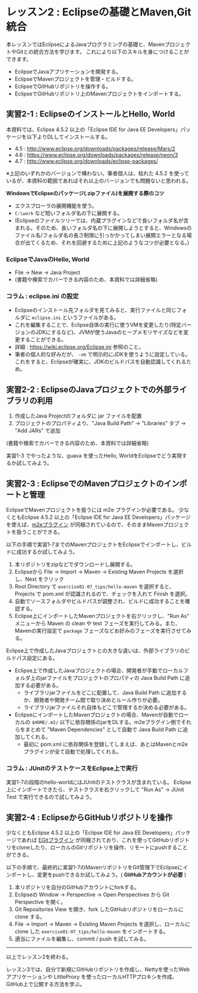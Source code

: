 # レッスン2 : Eclipseの基礎とMaven,Git統合

本レッスンではEclipseによるJavaプログラミングの基礎と、MavenプロジェクトやGitとの統合方法を学びます。
これにより以下のスキルを身につけることができます。
- EclipseでJavaアプリケーションを開発する。
- EclipseでMavenプロジェクトを管理・ビルドする。
- EclipseでGitHubリポジトリを操作する。
- EclipseでGitHubリポジトリ上のMavenプロジェクトをインポートする。

## 実習2-1 : EclipseのインストールとHello, World

本資料では、Eclipse 4.5.2 以上の「Eclipse IDE for Java EE Developers」パッケージを以下よりDLしてインストールする。
- 4.5 : http://www.eclipse.org/downloads/packages/release/Mars/2
- 4.6 : https://www.eclipse.org/downloads/packages/release/neon/3
- 4.7 : http://www.eclipse.org/downloads/eclipse-packages/

※上記のいずれかのバージョンで構わない。筆者個人は、枯れた 4.5.2 を使っているが、本資料の範囲であればそれ以上のバージョンでも問題ないと思われる。

**WindowsでEclipseのパッケージ(.zipファイル)を展開する際のコツ**
- エクスプローラの展開機能を使う。
- `C:\work` など短いフォルダ名の下に展開する。
- (Eclipseのファイルツリーでは、内蔵プラグインなどで長いフォルダ名が含まれる。そのため、長いフォルダ名の下に展開しようとすると、Windowsのファイル名/フォルダ名の長さ制限に引っかかってしまい展開エラーとなる場合が出てくるため、それを回避するために上記のようなコツが必要となる。)

### EclipseでJavaのHello, World

- File -> New -> Java Project
- (書籍や検索でカバーできる内容のため、本資料では詳細省略)

### コラム : eclipse.ini の設定

- Eclipseのインストール先フォルダを見てみると、実行ファイルと同じフォルダに `eclipse.ini` というファイルがある。
- これを編集することで、Eclipse自体の実行に使うVMを変更したり(特定バージョンのJDKにするなど)、JVMが使うJavaのヒープメモリサイズなどを変更することができる。
- 詳細 : https://wiki.eclipse.org/Eclipse.ini 参照のこと。
- 筆者の個人的な好みだが、 `-vm` で明示的にJDKを使うように設定している。これをすると、Eclipseが確実に、JDKのビルドパスを自動認識してくれるため。

## 実習2-2 : EclipseのJavaプロジェクトでの外部ライブラリの利用

1. 作成したJava Projectのフォルダに jar ファイルを配置
1. プロジェクトのプロパティより、"Java Build Path" -> "Libraries" タブ -> "Add JARs" で追加

(書籍や検索でカバーできる内容のため、本資料では詳細省略)

実習1-3 でやったような、guava を使ったHello, WorldをEclipseでどう実現するか試してみよう。

## 実習2-3 : EclipseでのMavenプロジェクトのインポートと管理

EclipseでMavenプロジェクトを扱うには m2e プラグインが必要である。
少なくともEclipse 4.5.2 以上の「Eclipse IDE for Java EE Developers」パッケージを使えば、[m2eプラグイン](http://www.eclipse.org/m2e/) が同梱されているので、そのままMavenプロジェクトを扱うことができる。

以下の手順で実習1-7までのMavenプロジェクトをEclipseでインポートし、ビルドに成功するか試してみよう。
1. 本リポジトリをzipなどでダウンロードし展開する。
1. Eclipseから File -> Import -> Maven -> Existing Maven Projects を選択し、Next をクリック
1. Root Directory で `exercise01-07_tips/hello-maven` を選択すると、Projects で pom.xml が認識されるので、チェックを入れて Finish を選択。
1. 自動でソースフォルダやビルドパスが調整され、ビルドに成功することを確認する。
1. Eclipse上にインポートしたMavenプロジェクトを右クリックし、"Run As" メニューから Maven の clean や test フェーズを実行してみる。また、Mavenの実行設定で `package` フェーズなどお好みのフェーズを実行させてみる。

Eclipse上で作成したJavaプロジェクトとの大きな違いは、外部ライブラリのビルドパス設定にある。
- Eclipse上で作成したJavaプロジェクトの場合、開発者が手動でローカルフォルダ上のjarファイルをプロジェクトのプロパティの Java Build Path に追加する必要がある。
  - ライブラリjarファイルをどこに配置して、Java Build Path に追加するか、開発者や開発チーム間で取り決めとルール作りが必要。
  - ライブラリjarファイルそれ自体もどこで管理するか決める必要がある。
- EclipseにインポートしたMavenプロジェクトの場合、Mavenが自動でローカルの `$HOME/.m2/` 以下に依存関係のjarをDLする。m2eプラグイン側でそれらをまとめて "Maven Dependencies" として自動で Java Build Path に追加してくれる。
  - 最初に pom.xml に依存関係を登録してしまえば、あとはMavenとm2eプラグインが全て自動で処理してくれる。

### コラム : JUnitのテストケースをEclipse上で実行

実習1-7の段階のhello-worldにはJUnitのテストクラスが含まれている。
Eclipse上にインポートできたら、テストクラスを右クリックして "Run As" -> JUnit Test で実行できるので試してみよう。

## 実習2-4 : EclipseからGitHubリポジトリを操作

少なくともEclipse 4.5.2 以上の「Eclipse IDE for Java EE Developers」パッケージであれば [EGitプラグイン](http://www.eclipse.org/egit/) が同梱されており、これを使ってGitHubリポジトリをcloneしたり、ローカルのGitリポジトリを操作、リモートにpushすることができる。

以下の手順で、最終的に実習1-7のMavenリポジトリをGit管理下でEclipseにインポートし、変更をpushできるか試してみよう。( **GitHubアカウントが必要** )
1. 本リポジトリを自分のGitHubアカウントにforkする。
1. Eclipseの Window -> Perspective -> Open Perspectives から Git Perspective を開く。
1. Git Repositories View を開き、fork したGitHubリポジトリをローカルに clone する。
1. File -> Import -> Maven -> Existing Maven Projects を選択し、ローカルに clone した `exercise01-07_tips/hello-maven` をインポートする。
1. 適当にファイルを編集し、commit / push を試してみる。

------

以上でレッスン2を終わる。

レッスン3では、自分で新規にGitHubリポジトリを作成し、Nettyを使ったWebアプリケーションや LittleProxy を使ったローカルHTTPプロキシを作成、GitHub上で公開する方法を学ぶ。
